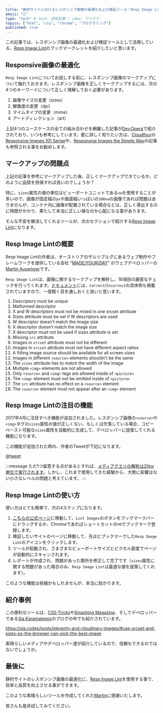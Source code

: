 ```yaml
---
title: "静的サイトにおけるレスポンシブ画像の最適化および検証ツール：Resp Image Lint"
emoji: "📑"
type: "tech" # tech: 技術記事 / idea: アイデア
topics: ["html", "css", "chrome", "プログラミング"]
published: true
---
```



この記事では、レスポンシブ画像の最適化および検証ツールとして活用している、[Resp Image Lint](https://github.com/ausi/RespImageLint)のブックマークレットを紹介したいと思います。

## Responsive画像の最適化
`Resp Image Lint`についてお話しする前に、レスポンシブ画像のマークアップについて触れておきます。レスポンシブ画像を正しくマークアップするには、次の4つのキーワードについて正しく理解しておく必要があります。

1. 画像サイズの変更（sizes）
2. 解像度の変更（dpi）
3. マイムタイプの変更（mime）
4. アートディレクション（art）

上記4つのユースケースの全ての組み合わせを網羅した記事が[Dev.Opera](https://dev.opera.com/articles/responsive-images/)で紹介されており、いつも参考にしています。更に詳しく知りたい方は、[Cloudfour](https://cloudfour.com/)の[Responsive Images 101 Serise](https://cloudfour.com/thinks/responsive-images-101-definitions/)や、[Responsive Images the Simple Way](https://cloudfour.com/thinks/responsive-images-the-simple-way/)の記事も参照される事をお勧めします。


## マークアップの問題点
上記の記事を参考にマークアップした後、正しくマークアップできているか、どのように品質を担保すれば良いのでしょうか？

特に、`sizes`属性の値の単位はビューポートユニットである`vw`を使用することが多いので、画像が固定幅の`px`や画面幅いっぱいの`100vw`の画像であれば問題はありませんが、コンテナ内に画像が配置されている場合などは、正しく導出するのに時間がかかり、果たして本当に正しい値なのか心配になる事があります。

そんな不安を解消してくれるツールが、次のセクションで紹介する[Resp Image Lint](https://github.com/ausi/RespImageLint)になります。


## Resp Image Lintの概要
Resp Image Lintの作者は、オーストリアのザルツブルグにあるウェブ制作やフレームワークを提供している会社 "[MADE/YOUR/DAY](https://myd.at/)" のウェブデベロッパーの[Martin Auswöger](https://twitter.com/ausi)です。

`Resp Image Lint`は、画像に関するマークアップを解析し、18項目の厳密なチェックを行ってくれます。[ドキュメント](https://ausi.github.io/respimagelint/docs.html)には、`Correct`/`Incorrect`の具体例も掲載されていますので、一度軽く目を通しおくと良いと思います。

1. Descriptors must be unique
2. Malformed descriptor
3. X and W descriptors must not be mixed in one srcset attribute
4. Sizes attribute must be set if W descriptors are used
5. W descriptor doesn’t match the image size
6. X descriptor doesn’t match the image size
7. X descriptor must not be used if sizes attribute is set
8. Missing `src` attribute
9. Images in `srcset` attribute must not be different
10. Images in `srcset` attribute must not have different aspect ratios
11. A fitting image source should be available for all screen sizes
12. Images in different `<source>` elements shouldn’t be the same
13. The `sizes` attribute has to match the width of the image
14. Multiple `<img>` elements are not allowed
15. Only `<source>` and `<img>` tags are allowed inside of `<picture>`
16. The `<img>` element must not be omitted inside of `<picture>`
17. The `src` attribute has no effect on a `<source>` element
18. The `<source>` element must not appear after an `<img>` element


## Resp Image Lintの注目の機能
2017年4月に注目すべき機能が追加されました。レスポンシブ画像の`<source>`や`<img>`タグの`sizes`属性の値が正しくない、もしくは欠落している場合、コピーペースト可能な`sizes`属性を自動的に生成して、デベロッパーに提案してくれる機能になります。

この機能が追加された時の、作者のTweetが下記になります。


@[tweet](https://twitter.com/ausi/status/852637758359298048)


:::message
ただ1つ留意する点があるとすれば、[メディアクエリの解析は20px単位で実行されます](https://github.com/ausi/respimagelint/issues/25#issuecomment-294025130)。しかし、これまで使用してきた経験から、大勢に影響はない小さなレベルの問題と考えています。
:::


## Resp Image Lintの使い方
使い方はとても簡単で、次の4ステップになります。

1. [こちらの公式ページ](https://ausi.github.io/respimagelint/)に移動して、`Lint Images`のボタンをブックマークバーにドラッグするか、Chromeであればショートカットの`⌘D`でブックマーク登録します。
2. 検証したいサイトのページに移動して、先ほどブックマークした`Resp Image Lint`のアイコンをクリックします。
3. ツールが起動され、さまざまなビューポートサイズとピクセル密度でページが自動的にスキャンされます。
4. レポートが作成され、問題があった箇所を修正して完了です（`sizes`属性に関する問題があった場合のみ、`Resp Image Lint`は最適な値を提案してくれます）。

このような機能は些細かもしれませんが、本当に助かります。


## 紹介事例
この便利なツールは、[CSS-Tricks](https://twitter.com/css/status/978390008485724160)や[Smashing Magazine](https://twitter.com/smashingmag/status/732537169902899200)、そしてデベロッパーである[Sia Karamalegos](https://twitter.com/TheGreenGreek)のブログの中でも紹介されています。

https://sia.codes/posts/eleventy-and-cloudinary-images/#use-srcset-and-sizes-so-the-browser-can-pick-the-best-image

素晴らしいメディアやデベロッパー達が紹介しているので、信頼もできるのではないでしょうか。

## 最後に
静的サイトのレスポンシブ画像の最適化に、[Resp Image Lint](https://github.com/ausi/respimagelint)を使用する事で、効率と品質を向上させる事ができます。

このような素晴らしいツールを作成してくれた[Martin](https://twitter.com/ausi)に感謝いたします。

皆さんも是非試してみてください。

